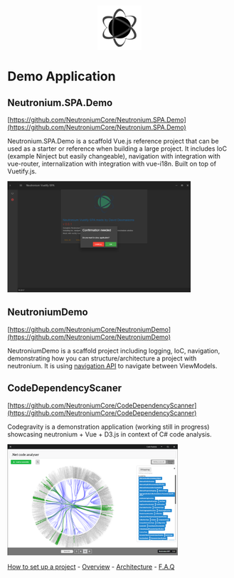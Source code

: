 <p align="center"><img <p align="center"><img width="100"src="../../Deploy/logo.png"></p>

# Demo Application


## Neutronium.SPA.Demo
[https://github.com/NeutroniumCore/Neutronium.SPA.Demo](https://github.com/NeutroniumCore/Neutronium.SPA.Demo)

Neutronium.SPA.Demo is a scaffold Vue.js reference project that can be used as a starter or reference when building a large project.
It includes IoC (example Ninject but easily changeable), navigation with integration with vue-router, internalization with integration with vue-i18n. Built on top of Vuetify.js.

<img src="../images/Example/SPA.Demo.png" height="250px"><br>


## NeutroniumDemo
[https://github.com/NeutroniumCore/NeutroniumDemo](https://github.com/NeutroniumCore/NeutroniumDemo)

NeutroniumDemo is a scaffold project including logging, IoC, navigation, demonstrating how you can structure/architecture a project with neutronium.
It is using [navigation API](./Navigation.md) to navigate between ViewModels. 


## CodeDependencyScaner
[https://github.com/NeutroniumCore/CodeDependencyScanner](https://github.com/NeutroniumCore/CodeDependencyScanner)

Codegravity is a demonstration application (working still in progress) showcasing neutronium + Vue + D3.js in context of C# code analysis.

<img src="../images/Example/codedependency.png" height="250px"><br>



[How to set up a project](./SetUp.md) - [Overview](./Overview.md) - [Architecture](./Architecture.md) - [F.A.Q](./FAQ.md)

